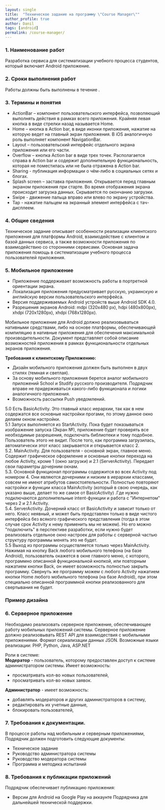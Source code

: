 ```yaml
---
layout: single
title:  "Техническое задание на программу \"Course Manager\""
author_profile: true
author: Danil
tags: [android]
permalink: /course-manager/
---
```

### 1. Наименование работ
Разработка сервиса для систематизации учебного процесса студентов, который включает Android приложение.

### 2. Сроки выполнения работ
Работы должны быть выполнены в течение .

### 3. Термины и понятия  
  * ActionBar – компонент пользовательского интерфейса, позволяющий выполнять действия в рамках всего 
    приложения. Крайняя левая кнопка в виде стрелки назад называется Home.
  * Home – кнопка в Action bar, в виде иконки приложения, нажатие на которую ведет на главный экран 
    приложения. В iOS аналогичную роль выполняет компонент NavigationBar.
  * Layout – пользовательский интерфейс отдельного экрана приложения или его части.
  * Overflow – кнопка Action bar в виде трех точек. Располагается справа в Action bar и содержит 
    дополнительную функциональность, которая не поместилась или не была отражена в Action bar.
  * Sharing - публикация информации о чём-либо в социальных сетях и блогах.
  * Splash screen – заставка приложения. Открывается перед главным экраном приложения при старте. Во время отображения экрана происходит загрузка данных. Скрывается по окончанию загрузки.
  * Swipe - движение пальца вправо или влево по экрану устройства.
  * Tap - нажатие пальцем на экранный элемент интерфейса с тач-дисплеем.  
  
### 4. Общие сведения
Техническое задание описывает особенности реализации клиентского приложения для платформы Android, 
взаимодействие с клиентом и базой данных сервиса, а также возможности приложения по взаимодействию со 
сторонними сервисами.
Основная задача приложения помощь в систематизации учебного процесса пользователей приложения.  

### 5. Мобильное приложение
  * Приложение поддерживает возможность работы в портретной ориентации экрана.
  * Локализация приложения предусматривает русскую, украинскую и английскую версии пользовательского 
    интерфейса.
  * Версия поддерживаемых Android устройств выше Android SDK 4.0.
  * Разрешения экранов Android: mdpi (320x480 px), hdpi (480x800px), xhdpi (720x1280px), 
    xhdpi (768x1280px).  
      
Мобильное приложение для Android должно реализовываться нативными средствами, либо на основе платформы, 
обеспечивающей компиляцию в нативные приложения для обеспечения максимальной производительности.
Документ представляет собой описание возможностей приложения в рамках функциональности отдельных экранов 
приложения.  

**Требования к клиентскому Приложению:**
  * Дизайн мобильного приложения должен быть выполнен в двух стилях (темная и светлая).
  * За основу мобильного приложения берется аналог мобильного приложений School и Studify русского 
	производителя. Подрядчик вправе не придерживаться какого-либо функционала и логики аналогичного 
	приложения.
  * Возможность рассылки Push уведомлений.

  5.0 Есть BasicActivity. Это главный класс иерархии, так как в нем содержатся все основные настройки 
    прогами, по этому данное окно делаем окном настройки.  
  5.1 Запуск выполняется из StartActivity. Пока будет показываться изображение запуска (Экран №), 
    приложение будет проверять все необходимые разрешения, подключать библиотеки и тому подобное. 
    Пользователь этого не видит. После того, как программа загрузилась, автоматически этот класс 
    закрывается и открывается класс 2.  
  5.2. MainActivity. Для пользователя - основной экран, главное меню. Содержит графическое оформление и 
    основные кнопки перехода на любое Activity, кроме 1 (окно загрузки) и 2.1 (ServerActivity). Передает 
    свои параметры дочерним окнам.  
  5.3. Основной функционал программы содержится во всех Activity под номером 4. Они являются дочерними 
    и низким в иерархии классами, совсем не имеют атрибутов самостоятельности. Полностью повторяют 
    настройки и функции класса MainActivity (который в свою очередь, как указано выше, делает то же 
    самое от BasicActivity) .Где нужно подключаются дополнительные intent-функции и работа с "Интернетом" 
    через 2 и 2.1 Activity.  
  5.4. ServerActivity. Дочерний класс от BasicActivity и зависит только от него. Класс неявный, и может 
    быть представлен только в виде чистого интерфейса без всякого графического представления (тогда в 
    этом случае срок Activity к нему применить мы не можем). Но его можно "подключить" в перспективе 
    разработки, если нужно будет реализовать отдельное окно настроек для работы с серверной частью 
    структуру программы менять это не будет.  
  5.5 Выход из программы осуществляется только через MainActivity. Нажимая на кнопку Back любого 
    мобильного телефона (на базе Android), пользователь окажется в окне главного меню, с которого, 
    программно описанной функциональной кнопкой, или повторным нажатием кнопки Back, он имеет возможность 
    полностью закрыть программу. Свернуть же программу можем с любого Activity нажатием кнопки Home любого 
    мобильного телефона (на базе Android), при этом специально описанной программной кнопки реализованного 
    для свертывания не будет.

### Пример дизайна 

### 6. Серверное приложение
Необходимо реализовать серверное приложение, обеспечивающее работу мобильных приложений системы. Серверное приложение должно реализовывать REST API для взаимодествия с мобильными приложениями. Формат сериализации данных JSON.
Возможные языки реализации: PHP, Python, Java, ASP.NET  

Роли в системе:  
**Модератор** - пользователь, которому предоставлен доступ к системе администратором системы. Имеет 
возможность:
  * просматривать кол-во новых пользователей,
  * просматривать кол-во новых заявок.

**Администратор** - имеет возможность:  
  * добавлять модераторов и других администраторов в систему,
  * редактировать их учетные данные,
  * блокировать пользователей,

### 7. Требования к документации.
В процессе работы над мобильным и серверным приложениями, Подрядчик должен подготовить следующие документы:
  * Техническое задание
  * Руководство администратора системы
  * Руководство модератора системы
  * Программа и методика испытаний  
  	
### 8. Требования к публикации приложений
Подрядчик обеспечивает публикацию приложения:
  * Версии для Android на Google Play на аккаунте Подрядчика для дальнейшей технической поддержки.
